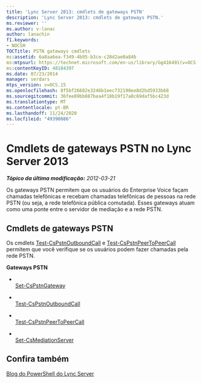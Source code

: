 ```yaml
---
title: 'Lync Server 2013: cmdlets de gateways PSTN'
description: 'Lync Server 2013: cmdlets de gateways PSTN.'
ms.reviewer: ''
ms.author: v-lanac
author: lanachin
f1.keywords:
- NOCSH
TOCTitle: PSTN gateways cmdlets
ms:assetid: 6a8aa6ea-f349-4b95-b3ce-c28d2ae0a84b
ms:mtpsurl: https://technet.microsoft.com/en-us/library/Gg416491(v=OCS.15)
ms:contentKeyID: 48184397
ms.date: 07/23/2014
manager: serdars
mtps_version: v=OCS.15
ms.openlocfilehash: 8f5bf26682e3246b1eec732190ee8d2bd5933b68
ms.sourcegitcommit: 36fee89bb887bea4f18b19f17a8c69daf5bc423d
ms.translationtype: MT
ms.contentlocale: pt-BR
ms.lasthandoff: 11/24/2020
ms.locfileid: "49390086"
---
```

# <a name="pstn-gateways-cmdlets-in-lync-server-2013"></a>Cmdlets de gateways PSTN no Lync Server 2013

<div data-xmlns="http://www.w3.org/1999/xhtml">

<div class="topic" data-xmlns="http://www.w3.org/1999/xhtml" data-msxsl="urn:schemas-microsoft-com:xslt" data-cs="https://msdn.microsoft.com/">

<div data-asp="https://msdn2.microsoft.com/asp">



</div>

<div id="mainSection">

<div id="mainBody">

<span> </span>

_**Tópico da última modificação:** 2012-03-21_

Os gateways PSTN permitem que os usuários do Enterprise Voice façam chamadas telefônicas e recebam chamadas telefônicas de pessoas na rede PSTN (ou seja, a rede telefônica pública comutada). Esses gateways atuam como uma ponte entre o servidor de mediação e a rede PSTN.

<div>

## <a name="pstn-gateways-cmdlets"></a>Cmdlets de gateways PSTN

Os cmdlets [Test-CsPstnOutboundCall](https://technet.microsoft.com/library/Gg398207(v=OCS.15)) e [Test-CsPstnPeerToPeerCall](https://technet.microsoft.com/library/Gg398662(v=OCS.15)) permitem que você verifique se os usuários podem fazer chamadas pela rede PSTN.

**Gateways PSTN**

  - <span></span>  
    [Set-CsPstnGateway](https://technet.microsoft.com/library/Gg398408(v=OCS.15))

<!-- end list -->

  - <span></span>  
    [Test-CsPstnOutboundCall](https://technet.microsoft.com/library/Gg398207(v=OCS.15))

<!-- end list -->

  - <span></span>  
    [Test-CsPstnPeerToPeerCall](https://technet.microsoft.com/library/Gg398662(v=OCS.15))

<!-- end list -->

  - <span></span>  
    [Set-CsMediationServer](https://technet.microsoft.com/library/Gg398213(v=OCS.15))

</div>

<div>

## <a name="see-also"></a>Confira também


[Blog do PowerShell do Lync Server](https://go.microsoft.com/fwlink/p/?linkid=203150)  
  

</div>

</div>

<span> </span>

</div>

</div>

</div>

